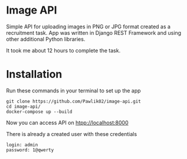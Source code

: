 # Image API
Simple API for uploading images in PNG or JPG format created as a recruitment task. App was written in Django REST Framework and using other additional Python libraries.

It took me about 12 hours to complete the task.
# Installation
Run these commands in your terminal to set up the app
```
git clone https://github.com/Pawlik02/image-api.git
cd image-api/
docker-compose up --build

```
Now you can access API on [htpp://localhost:8000](http://localhost:8000)

There is already a created user with these credentials
```
login: admin
password: 1@qwerty
```
